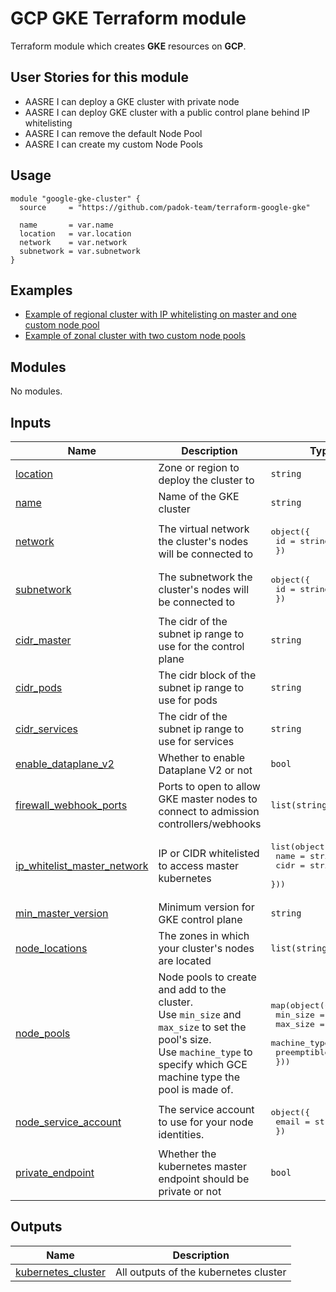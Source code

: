# GCP GKE Terraform module

Terraform module which creates **GKE** resources on **GCP**.
<!-- This module is an abstraction of the [MODULE_NAME](https://github.com/a_great_module) by [@someoneverysmart](https://github.com/someoneverysmart). -->

## User Stories for this module

- AASRE I can deploy a GKE cluster with private node
- AASRE I can deploy GKE cluster with a public control plane behind IP whitelisting
- AASRE I can remove the default Node Pool
- AASRE I can create my custom Node Pools

## Usage

```hcl
module "google-gke-cluster" {
  source     = "https://github.com/padok-team/terraform-google-gke"

  name       = var.name
  location   = var.location
  network    = var.network
  subnetwork = var.subnetwork
}
```

## Examples

- [Example of regional cluster with IP whitelisting on master and one custom node pool](examples/regional_private_cluster)
- [Example of zonal cluster with two custom node pools](examples/zonal_multiple_node_pool)

<!-- BEGIN_TF_DOCS -->
## Modules

No modules.

## Inputs

| Name | Description | Type | Default | Required |
|------|-------------|------|---------|:--------:|
| <a name="input_location"></a> [location](#input\_location) | Zone or region to deploy the cluster to | `string` | n/a | yes |
| <a name="input_name"></a> [name](#input\_name) | Name of the GKE cluster | `string` | n/a | yes |
| <a name="input_network"></a> [network](#input\_network) | The virtual network the cluster's nodes will be connected to | <pre>object({<br>    id = string<br>  })</pre> | n/a | yes |
| <a name="input_subnetwork"></a> [subnetwork](#input\_subnetwork) | The subnetwork the cluster's nodes will be connected to | <pre>object({<br>    id = string<br>  })</pre> | n/a | yes |
| <a name="input_cidr_master"></a> [cidr\_master](#input\_cidr\_master) | The cidr of the subnet ip range to use for the control plane | `string` | `null` | no |
| <a name="input_cidr_pods"></a> [cidr\_pods](#input\_cidr\_pods) | The cidr block of the subnet ip range to use for pods | `string` | `null` | no |
| <a name="input_cidr_services"></a> [cidr\_services](#input\_cidr\_services) | The cidr of the subnet ip range to use for services | `string` | `null` | no |
| <a name="input_enable_dataplane_v2"></a> [enable\_dataplane\_v2](#input\_enable\_dataplane\_v2) | Whether to enable Dataplane V2 or not | `bool` | `true` | no |
| <a name="input_firewall_webhook_ports"></a> [firewall\_webhook\_ports](#input\_firewall\_webhook\_ports) | Ports to open to allow GKE master nodes to connect to admission controllers/webhooks | `list(string)` | `[]` | no |
| <a name="input_ip_whitelist_master_network"></a> [ip\_whitelist\_master\_network](#input\_ip\_whitelist\_master\_network) | IP or CIDR whitelisted to access master kubernetes | <pre>list(object({<br>    name = string<br>    cidr = string<br>  }))</pre> | `[]` | no |
| <a name="input_min_master_version"></a> [min\_master\_version](#input\_min\_master\_version) | Minimum version for GKE control plane | `string` | `"1.20"` | no |
| <a name="input_node_locations"></a> [node\_locations](#input\_node\_locations) | The zones in which your cluster's nodes are located | `list(string)` | `null` | no |
| <a name="input_node_pools"></a> [node\_pools](#input\_node\_pools) | Node pools to create and add to the cluster.<br>Use `min_size` and `max_size` to set the pool's size.<br>Use `machine_type` to specify which GCE machine type the pool is made of. | <pre>map(object({<br>    min_size     = number<br>    max_size     = number<br>    machine_type = string<br>    preemptible  = bool<br>  }))</pre> | `{}` | no |
| <a name="input_node_service_account"></a> [node\_service\_account](#input\_node\_service\_account) | The service account to use for your node identities. | <pre>object({<br>    email = string<br>  })</pre> | <pre>{<br>  "email": null<br>}</pre> | no |
| <a name="input_private_endpoint"></a> [private\_endpoint](#input\_private\_endpoint) | Whether the kubernetes master endpoint should be private or not | `bool` | `false` | no |

## Outputs

| Name | Description |
|------|-------------|
| <a name="output_kubernetes_cluster"></a> [kubernetes\_cluster](#output\_kubernetes\_cluster) | All outputs of the kubernetes cluster |
<!-- END_TF_DOCS -->
